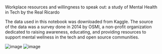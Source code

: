 Workplace resources and willingness to speak out:
a study of Mental Health in Tech by the Real Ricardo

The data used in this notebook was downloaded from Kaggle. The source of the data was a survey done in 2014 by OSMI, a non-profit organization dedicated to raising awareness, educating, and providing resources to support mental wellness in the tech and open source communities.




![image](https://github.com/user-attachments/assets/76008123-3740-4faa-934c-bb33f4451c96)
![image](https://github.com/user-attachments/assets/259d83e7-d840-4e60-b117-f7fb229490c6)
